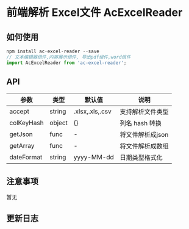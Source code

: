 # 前端解析 Excel文件 AcExcelReader


## 如何使用

```js
npm install ac-excel-reader --save
// 文本编辑器组件,内容展示组件, 导出pdf组件,word组件
import AcExcelReader from 'ac-excel-reader';
```

## API

 参数      | 类型                 | 默认值        | 说明
----------|----------------------|--------------|--------------
accept    | string               | .xlsx,.xls,.csv| 支持解析文件类型
colKeyHash| object               | {}           | 列名 hash 转换
getJson   | func                 | -            | 将文件解析成json
getArray  | func                 | -            | 将文件解析成数组
dateFormat| string               | yyyy-MM-dd   | 日期类型格式化


## 注意事项

暂无

## 更新日志


